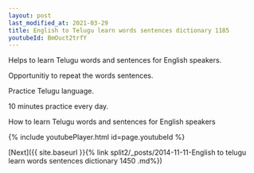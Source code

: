 ```yaml
---
layout: post
last_modified_at: 2021-03-29
title: English to Telugu learn words sentences dictionary 1185 
youtubeId: BmOuct2trfY
---
```

 
 
Helps to learn Telugu words and sentences for English speakers.

Opportunitiy to repeat the words sentences. 

Practice Telugu language. 
 
10 minutes practice every day. 
 
How to learn Telugu words and sentences for English speakers 
 
{% include youtubePlayer.html id=page.youtubeId %}
 
 
[Next]({{ site.baseurl }}{% link  split2/_posts/2014-11-11-English to telugu learn words sentences dictionary 1450 .md%})
 

